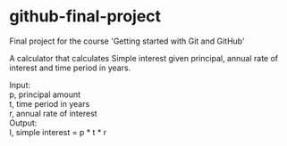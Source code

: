 # github-final-project
Final project for the course 'Getting started with Git and GitHub'

A calculator that calculates Simple interest given principal, annual rate of interest and time period in years.  

Input:  
  p, principal amount  
  t, time period in years  
  r, annual rate of interest  
Output:  
  I, simple interest = p * t * r  
